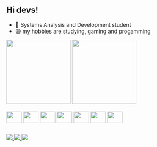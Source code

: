 ## Hi devs!
- 🌱 Systems Analysis and Development student
- 😄 my hobbies are studying, gaming and progamming
<div>
  <img height="168cm" src="https://github-readme-stats.vercel.app/api?username=guigh&show_icons=true&theme=radical"/>
  <img height="168cm" src="https://github-readme-stats.vercel.app/api/top-langs/?username=guigh&layout=pie&theme=radical"/>
</div>

<div style="display: inline_block"><br>
  <img align="center" height="30" width="40" src="https://cdn.jsdelivr.net/gh/devicons/devicon/icons/css3/css3-original.svg"/>
  <img align="center" height="30" width="40" src="https://cdn.jsdelivr.net/gh/devicons/devicon/icons/html5/html5-original.svg"/>         
  <img align="center" height="30" width="40" src="https://cdn.jsdelivr.net/gh/devicons/devicon/icons/javascript/javascript-original.svg"/>         
  <img align="center" height="30" width="40" src="https://cdn.jsdelivr.net/gh/devicons/devicon/icons/photoshop/photoshop-plain.svg"/>          
  <img align="center" height="30" width="40" src="https://cdn.jsdelivr.net/gh/devicons/devicon/icons/python/python-original.svg"/>          
  <img align="center" height="30" width="40" src="https://cdn.jsdelivr.net/gh/devicons/devicon/icons/nodejs/nodejs-original.svg"/>          
  <img align="center" height="30" width="40" src="https://cdn.jsdelivr.net/gh/devicons/devicon/icons/react/react-original.svg"/>
</div>        

##

<div>
  <a href="https://www.linkedin.com/in/guilherme-leite-reis-9b1162275/" target="_blank"> <img src="https://img.shields.io/badge/LinkedIn-0077B5?style=for-the-badge&logo=linkedin&logoColor=white target="_blank"</a>
  <a href="https://www.instagram.com/giimus/" target="_blank"> <img src="https://img.shields.io/badge/Instagram-E4405F?style=for-the-badge&logo=instagram&logoColor=white target="_blank"</a>
  <a href="mailto:leiteg423@gmail.com" target="_blank"> <img src="https://img.shields.io/badge/Gmail-D14836?style=for-the-badge&logo=gmail&logoColor=white target="_blank"</a>
</div>
